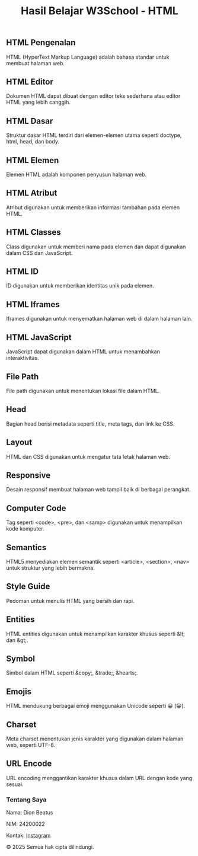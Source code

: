 <!DOCTYPE html>
<html lang="id">
<head>
    <meta charset="UTF-8">
    <meta name="viewport" content="width=device-width, initial-scale=1.0">
</head>
<body>

<header>
    <h1>Hasil Belajar W3School - HTML</h1>
</header>

<section id="html-introduction">
    <h2>HTML Pengenalan</h2>
    <p>HTML (HyperText Markup Language) adalah bahasa standar untuk membuat halaman web.</p>
</section>

<section id="html-editor">
    <h2>HTML Editor</h2>
    <p>Dokumen HTML dapat dibuat dengan editor teks sederhana atau editor HTML yang lebih canggih.</p>
</section>

<section id="html-basic">
    <h2>HTML Dasar</h2>
    <p>Struktur dasar HTML terdiri dari elemen-elemen utama seperti doctype, html, head, dan body.</p>
</section>

<section id="html-elements">
    <h2>HTML Elemen</h2>
    <p>Elemen HTML adalah komponen penyusun halaman web.</p>
</section>

<section id="html-attributes">
    <h2>HTML Atribut</h2>
    <p>Atribut digunakan untuk memberikan informasi tambahan pada elemen HTML.</p>
</section>

<section id="html-classes">
    <h2>HTML Classes</h2>
    <p>Class digunakan untuk memberi nama pada elemen dan dapat digunakan dalam CSS dan JavaScript.</p>
</section>

<section id="html-id">
    <h2>HTML ID</h2>
    <p>ID digunakan untuk memberikan identitas unik pada elemen.</p>
</section>

<section id="html-iframes">
    <h2>HTML Iframes</h2>
    <p>Iframes digunakan untuk menyematkan halaman web di dalam halaman lain.</p>
</section>

<section id="html-javascript">
    <h2>HTML JavaScript</h2>
    <p>JavaScript dapat digunakan dalam HTML untuk menambahkan interaktivitas.</p>
</section>

<section id="file-path">
    <h2>File Path</h2>
    <p>File path digunakan untuk menentukan lokasi file dalam HTML.</p>
</section>

<section id="head">
    <h2>Head</h2>
    <p>Bagian head berisi metadata seperti title, meta tags, dan link ke CSS.</p>
</section>

<section id="layout">
    <h2>Layout</h2>
    <p>HTML dan CSS digunakan untuk mengatur tata letak halaman web.</p>
</section>

<section id="responsive">
    <h2>Responsive</h2>
    <p>Desain responsif membuat halaman web tampil baik di berbagai perangkat.</p>
</section>

<section id="computercode">
    <h2>Computer Code</h2>
    <p>Tag seperti &lt;code&gt;, &lt;pre&gt;, dan &lt;samp&gt; digunakan untuk menampilkan kode komputer.</p>
</section>

<section id="semantics">
    <h2>Semantics</h2>
    <p>HTML5 menyediakan elemen semantik seperti &lt;article&gt;, &lt;section&gt;, &lt;nav&gt; untuk struktur yang lebih bermakna.</p>
</section>

<section id="style-guide">
    <h2>Style Guide</h2>
    <p>Pedoman untuk menulis HTML yang bersih dan rapi.</p>
</section>

<section id="entities">
    <h2>Entities</h2>
    <p>HTML entities digunakan untuk menampilkan karakter khusus seperti &amp;lt; dan &amp;gt;.</p>
</section>

<section id="symbol">
    <h2>Symbol</h2>
    <p>Simbol dalam HTML seperti &amp;copy;, &amp;trade;, &amp;hearts;.</p>
</section>

<section id="emojis">
    <h2>Emojis</h2>
    <p>HTML mendukung berbagai emoji menggunakan Unicode seperti &#128512; (😀).</p>
</section>

<section id="charset">
    <h2>Charset</h2>
    <p>Meta charset menentukan jenis karakter yang digunakan dalam halaman web, seperti UTF-8.</p>
</section>

<section id="url-encode">
    <h2>URL Encode</h2>
    <p>URL encoding menggantikan karakter khusus dalam URL dengan kode yang sesuai.</p>
</section>

<footer>
    <h3>Tentang Saya</h3>
    <p>Nama: Dion Beatus</p>
    <p>NIM: 24200022</p>
    <p>Kontak: <a href="https://www.instagram.com/michaell_yon?igsh=NWR0NWwwaW80dmQ3">Instagram</a></p>

<p>&copy; 2025 Semua hak cipta dilindungi.</p>
</footer>

</body>
</html>
